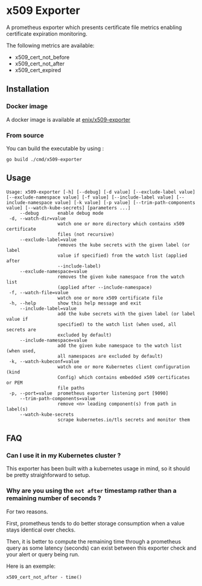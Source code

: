 # x509 Exporter

A prometheus exporter which presents certificate file metrics enabling certificate expiration monitoring.

The following metrics are available:
* x509_cert_not_before
* x509_cert_not_after
* x509_cert_expired

## Installation

### Docker image

A docker image is available at [enix/x509-exporter](https://hub.docker.com/r/enix/x509-exporter)

### From source

You can build the executable by using :

```
go build ./cmd/x509-exporter
```

## Usage

```
Usage: x509-exporter [-h] [--debug] [-d value] [--exclude-label value] [--exclude-namespace value] [-f value] [--include-label value] [--include-namespace value] [-k value] [-p value] [--trim-path-components value] [--watch-kube-secrets] [parameters ...]
     --debug       enable debug mode
 -d, --watch-dir=value
                   watch one or more directory which contains x509 certificate
                   files (not recursive)
     --exclude-label=value
                   removes the kube secrets with the given label (or label
                   value if specified) from the watch list (applied after
                   --include-label)
     --exclude-namespace=value
                   removes the given kube namespace from the watch list
                   (applied after --include-namespace)
 -f, --watch-file=value
                   watch one or more x509 certificate file
 -h, --help        show this help message and exit
     --include-label=value
                   add the kube secrets with the given label (or label value if
                   specified) to the watch list (when used, all secrets are
                   excluded by default)
     --include-namespace=value
                   add the given kube namespace to the watch list (when used,
                   all namespaces are excluded by default)
 -k, --watch-kubeconf=value
                   watch one or more Kubernetes client configuration (kind
                   Config) which contains embedded x509 certificates or PEM
                   file paths
 -p, --port=value  prometheus exporter listening port [9090]
     --trim-path-components=value
                   remove <n> leading component(s) from path in label(s)
     --watch-kube-secrets
                   scrape kubernetes.io/tls secrets and monitor them
```

## FAQ

### Can I use it in my Kubernetes cluster ?

This exporter has been built with a kubernetes usage in mind, so it should be pretty straighforward to setup.

### Why are you using the `not after` timestamp rather than a remaining number of seconds ?

For two reasons.

First, prometheus tends to do better storage consumption when a value stays identical over checks.

Then, it is better to compute the remaining time through a prometheus query as some latency (seconds) can exist between this exporter check and your alert or query being run.

Here is an exemple:

```
x509_cert_not_after - time()
```
